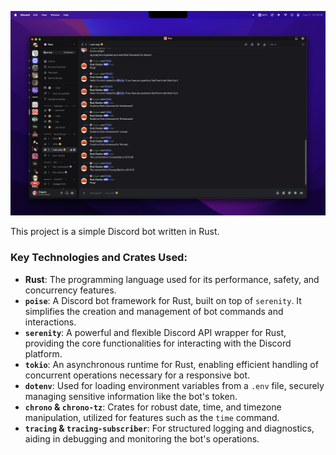 ![IMage](image.png)

This project is a simple Discord bot written in Rust. 

### Key Technologies and Crates Used:

*   **Rust**: The programming language used for its performance, safety, and concurrency features.
*   **`poise`**: A Discord bot framework for Rust, built on top of `serenity`. It simplifies the creation and management of bot commands and interactions.
*   **`serenity`**: A powerful and flexible Discord API wrapper for Rust, providing the core functionalities for interacting with the Discord platform.
*   **`tokio`**: An asynchronous runtime for Rust, enabling efficient handling of concurrent operations necessary for a responsive bot.
*   **`dotenv`**: Used for loading environment variables from a `.env` file, securely managing sensitive information like the bot's token.
*   **`chrono` & `chrono-tz`**: Crates for robust date, time, and timezone manipulation, utilized for features such as the `time` command.
*   **`tracing` & `tracing-subscriber`**: For structured logging and diagnostics, aiding in debugging and monitoring the bot's operations.
